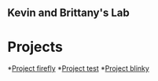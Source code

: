 ## Kevin and Brittany's Lab

# Projects
*[Project firefly](https://knguyen13.github.io/KBL/firefly)
*[Project test](https://knguyen13.github.io/KBL/test)
*[Project blinky](https://knguyen13.github.io/KBL/blinky)

